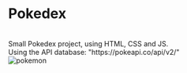 # Pokedex

<br>
Small Pokedex project, using HTML, CSS and JS.
<br>
Using the API database: "https://pokeapi.co/api/v2/"
<br>

<img src="https://c.tenor.com/fCvghb3z3MEAAAAi/pokemon-pikachu.gif" alt="pokemon">
